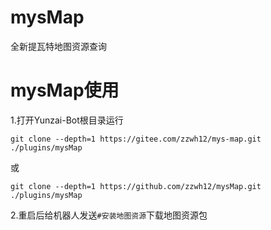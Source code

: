 # mysMap

全新提瓦特地图资源查询

# mysMap使用

1.打开Yunzai-Bot根目录运行
```
git clone --depth=1 https://gitee.com/zzwh12/mys-map.git ./plugins/mysMap
```
或
```
git clone --depth=1 https://github.com/zzwh12/mysMap.git ./plugins/mysMap
```

2.重启后给机器人发送`#安装地图资源`下载地图资源包

